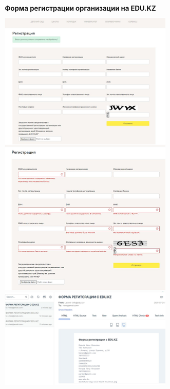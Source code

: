 <div style="margin: 0 auto;">
    <h2>Форма регистрации организации на EDU.KZ</h2>
    <img src="success.JPG" width="500px">
    <img src="invalid.JPG" width="500px">
    <img src="mail.JPG" width="500px">
</div>
